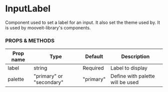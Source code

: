# InputLabel
<p>
Component used to set a label for an input. It also set the theme used by.
It is used by mooveit-library's components.
</p>

### PROPS & METHODS

| Prop name   |Type| Default|Description|
| --------- |-------|-------|-------|
| label    | 	string |Required| Label to display |
| palette |"primary" or "secondary" |"primary"| Define with palette will be used |
    